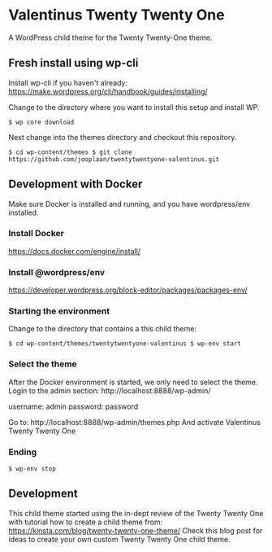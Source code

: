 # Valentinus Twenty Twenty One
A WordPress child theme for the Twenty Twenty-One theme.

## Fresh install using wp-cli

Install wp-cli if you haven't already:
https://make.wordpress.org/cli/handbook/guides/installing/

Change to the directory where you want to install this setup and install WP.

``
$ wp core download
``

Next change into the themes directory and checkout this repository.

``
$ cd wp-content/themes
$ git clone https://github.com/jooplaan/twentytwentyone-valentinus.git
``

## Development with Docker

Make sure Docker is installed and running, and you have wordpress/env installed.

### Install Docker
https://docs.docker.com/engine/install/

### Install @wordpress/env
https://developer.wordpress.org/block-editor/packages/packages-env/

### Starting the environment

Change to the directory that contains a this child theme:

``
$ cd wp-content/themes/twentytwentyone-valentinus
$ wp-env start
``

### Select the theme

After the Docker environment is started, we only need to select the theme.
Login to the admin section:
http://localhost:8888/wp-admin/

username: admin
password: password

Go to: http://localhost:8888/wp-admin/themes.php
And activate Valentinus Twenty Twenty One

### Ending

``
$ wp-env stop
``

## Development
This child theme started using the in-dept review of the Twenty Twenty One with tutorial how to create a child theme from:
https://kinsta.com/blog/twenty-twenty-one-theme/
Check this blog post for ideas to create your own custom Twenty Twenty One child theme.



